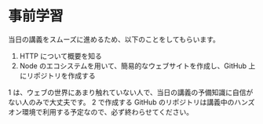 # 事前学習
当日の講義をスムーズに進めるため、以下のことをしてもらいます。

1. HTTP について概要を知る
2. Node のエコシステムを用いて、簡易的なウェブサイトを作成し、GitHub 上にリポジトリを作成する

1 は、ウェブの世界にあまり触れていない人で、当日の講義の予備知識に自信がない人のみで大丈夫です。
2 で作成する GitHub のリポジトリは講義中のハンズオン環境で利用する予定なので、必ず終わらせてください。
